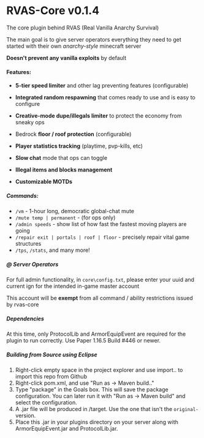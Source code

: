 # RVAS-Core v0.1.4
The core plugin behind RVAS (Real Vanilla Anarchy Survival)

The main goal is to give server operators everything they need to get started with their own *anarchy-style* minecraft server

**Doesn't prevent any vanilla exploits** by default

#### Features:
- **5-tier speed limiter** and other lag preventing features (configurable)

- **Integrated random respawning** that comes ready to use and is easy to configure

- **Creative-mode dupe/illegals limiter** to protect the economy from sneaky ops

- Bedrock **floor / roof protection** (configurable)

- **Player statistics tracking** (playtime, pvp-kills, etc)

- **Slow chat** mode that ops can toggle

- **Illegal items and blocks management**

- **Customizable MOTDs**

##### Commands:
- `/vm` - 1-hour long, democratic global-chat mute
- `/mute temp | permanent` - (for ops only)
- `/admin speeds` - show list of how fast the fastest moving players are going
- `/repair exit | portals | roof | floor` - precisely repair vital game structures
- `/tps`, `/stats`, and many more!

##### @ Server Operators
For full admin functionality, in `core\config.txt`, please enter your uuid and current ign for the intended in-game master account

This account will be **exempt** from all command / ability restrictions issued by rvas-core

##### Dependencies

At this time, only ProtocolLib and ArmorEquipEvent are required for the plugin to run correctly. Use Paper 1.16.5 Build #446 or newer.

##### Building from Source using Eclipse

1. Right-click empty space in the project explorer and use import.. to import this repo from Github
2. Right-click pom.xml, and use "Run as -> Maven build.."
3. Type "package" in the Goals box. This will save the package configuration. You can later run it with "Run as -> Maven build" and select the configuration.
4. A .jar file will be produced in /target. Use the one that isn't the `original-` version.
5. Place this .jar in your plugins directory on your server along with ArmorEquipEvent.jar and ProtocolLib.jar.
